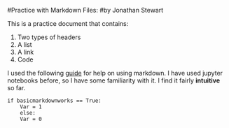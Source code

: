 #Practice with Markdown Files:
#by Jonathan Stewart

This is a practice document that contains:
1. Two types of headers
2. A list
3. A link
4. Code

I used the following [guide](https://guides.github.com/features/mastering-markdown/) for help on using markdown. 
I have used jupyter notebooks before, so I have some familiarity with it. I find it fairly **intuitive** so far.

```
if basicmarkdownworks == True:
	Var = 1
	else:
	Var = 0
```
